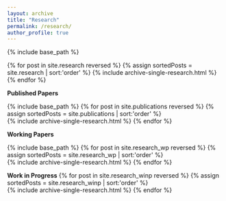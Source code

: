 ```yaml
---
layout: archive
title: "Research"
permalink: /research/
author_profile: true
---
```

{% include base_path %}

{% for post in site.research reversed %} {% assign sortedPosts = site.research | sort:'order' %}
{% include archive-single-research.html %} {% endfor %}

**Published Papers** 

{% include base_path %}
{% for post in site.publications reversed %}
  {% assign sortedPosts = site.publications | sort:'order' %}  
  {% include archive-single-research.html %}
{% endfor %}

**Working Papers**

{% include base_path %}
{% for post in site.research_wp reversed %}
  {% assign sortedPosts = site.research_wp | sort:'order' %}  
  {% include archive-single-research.html %}
{% endfor %}

**Work in Progress**
{% for post in site.research_winp reversed %}
  {% assign sortedPosts = site.research_winp | sort:'order' %}  
  {% include archive-single-research.html %}
{% endfor %}
